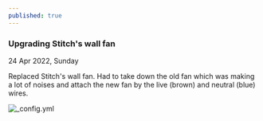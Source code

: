 ```yaml
---
published: true
---
```

### Upgrading Stitch's wall fan

24 Apr 2022, Sunday

Replaced Stitch's wall fan. Had to take down the old fan which was making a lot of noises and attach the new fan by the live (brown) and neutral (blue) wires.

![_config.yml]({{site.baseurl}}/images/fan_upgrade.jpg)
